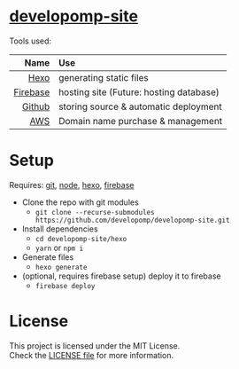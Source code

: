 # <a href="https://developomp.com" target="_blank">developomp-site</a>

Tools used:

|                                    Name | Use                                     |
| --------------------------------------: | :-------------------------------------- |
|                 [Hexo](https://hexo.io) | generating static files                 |
| [Firebase](https://firebase.google.com) | hosting site (Future: hosting database) |
|            [Github](https://github.com) | storing source & automatic deployment   |
|           [AWS](https://aws.amazon.com) | Domain name purchase & management       |

# Setup

Requires: [git](https://git-scm.com), [node](https://nodejs.org), [hexo](https://github.com/hexojs/hexo), [firebase](https://firebase.google.com)

- Clone the repo with git modules
  - `git clone --recurse-submodules https://github.com/developomp/developomp-site.git`
- Install dependencies
  - `cd developomp-site/hexo`
  - `yarn` or `npm i`
- Generate files
  - `hexo generate`
- (optional, requires firebase setup) deploy it to firebase
  - `firebase deploy`

# License

This project is licensed under the MIT License.\
Check the [LICENSE file](./LICENSE) for more information.
